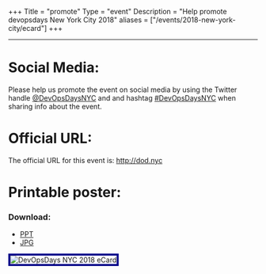 +++
Title = "promote"
Type = "event"
Description = "Help promote devopsdays New York City 2018"
aliases = ["/events/2018-new-york-city/ecard"]
+++

<hr>

<h1>Social Media:</h1>

<p>
Please help us promote the event on social media by using the Twitter handle
<a href="https://twitter.com/devopsdaysnyc">@DevOpsDaysNYC</a>
and and hashtag
<a href="https://twitter.com/search?q=%23DevOpsDaysNYC">#DevOpsDaysNYC</a>
when sharing info about the event.
</p>

<h1>Official URL:</h1>

<p>
The official URL for this event is: <a href="http://dod.nyc">http://dod.nyc</a>
</p>

<h1>Printable poster:</h1>

<h3>Download:</h3>

<ul>
  <li><a href="/events/2018-new-york-city/ecard.pptx" target="_blank">PPT</a></li>
  <li><a href="/events/2018-new-york-city/ecard.jpg" target="_blank">JPG</a></li>
</ul>

<img alt="DevOpsDays NYC 2018 eCard" src="/events/2018-new-york-city/ecard.jpg" style="border: #00008B 4px solid;">

